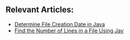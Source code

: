 ## Relevant Articles:

- [Determine File Creation Date in Java](https://www.baeldung.com/java-file-creation-date)
- [Find the Number of Lines in a File Using Jav](https://www.baeldung.com/java-file-number-of-lines)
